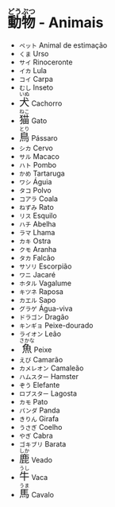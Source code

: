 # <ruby>動<rt>どう</rt>物<rt>ぶつ</rt></ruby> - Animais

-   `ペット` Animal de estimação
-   `くま` Urso
-   `サイ` Rinoceronte
-   `イカ` Lula
-   `コイ` Carpa
-   `むし` Inseto
-   <font size="5"><code><ruby>犬<rt>いぬ</rt></ruby></code></font> Cachorro
-   <font size="5"><code><ruby>猫<rt>ねこ</rt></ruby></code></font> Gato
-   <font size="5"><code><ruby>鳥<rt>とり</rt></ruby></code></font> Pássaro
-   `シカ` Cervo
-   `サル` Macaco
-   `ハト` Pombo
-   `かめ` Tartaruga
-   `ワシ` Águia
-   `タコ` Polvo
-   `コアラ` Coala
-   `ねずみ` Rato
-   `リス` Esquilo
-   `ハチ` Abelha
-   `ラマ` Lhama
-   `カキ` Ostra
-   `クモ` Aranha
-   `タカ` Falcão
-   `サソリ` Escorpião
-   `ワニ` Jacaré
-   `ホタル` Vagalume
-   `キツネ` Raposa
-   `カエル` Sapo
-   `グラゲ` Água-viva
-   `ドラゴン` Dragão
-   `キンギョ` Peixe-dourado
-   `ライオン` Leão
-   <font size="5"><code><ruby>魚<rt>さかな</rt></ruby></code></font> Peixe
-   `えび` Camarão
-   `カメレオン` Camaleão
-   `ハムスター` Hamster
-   `ぞう` Elefante
-   `ロブスター` Lagosta
-   `カモ` Pato
-   `パンダ` Panda
-   `きりん` Girafa
-   `うさぎ` Coelho
-   `やぎ` Cabra
-   `ゴキブリ` Barata
-   <font size="5"><code><ruby>鹿<rt>しか</rt></ruby></code></font> Veado
-   <font size="5"><code><ruby>牛<rt>うし</rt></ruby></code></font> Vaca
-   <font size="5"><code><ruby>馬<rt>うま</rt></ruby></code></font> Cavalo
